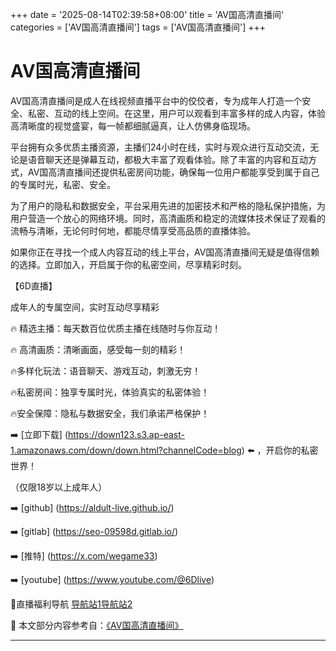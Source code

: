+++
date = '2025-08-14T02:39:58+08:00'
title = 'AV国高清直播间'
categories = ['AV国高清直播间']
tags = ['AV国高清直播间']
+++

# AV国高清直播间

AV国高清直播间是成人在线视频直播平台中的佼佼者，专为成年人打造一个安全、私密、互动的线上空间。在这里，用户可以观看到丰富多样的成人内容，体验高清晰度的视觉盛宴，每一帧都细腻逼真，让人仿佛身临现场。

平台拥有众多优质主播资源，主播们24小时在线，实时与观众进行互动交流，无论是语音聊天还是弹幕互动，都极大丰富了观看体验。除了丰富的内容和互动方式，AV国高清直播间还提供私密房间功能，确保每一位用户都能享受到属于自己的专属时光，私密、安全。

为了用户的隐私和数据安全，平台采用先进的加密技术和严格的隐私保护措施，为用户营造一个放心的网络环境。同时，高清画质和稳定的流媒体技术保证了观看的流畅与清晰，无论何时何地，都能尽情享受高品质的直播体验。

如果你正在寻找一个成人内容互动的线上平台，AV国高清直播间无疑是值得信赖的选择。立即加入，开启属于你的私密空间，尽享精彩时刻。

【6D直播】

成年人的专属空间，实时互动尽享精彩

🔥 精选主播：每天数百位优质主播在线随时与你互动！

🔥 高清画质：清晰画面，感受每一刻的精彩！

🔥多样化玩法：语音聊天、游戏互动，刺激无穷！

🔥私密房间：独享专属时光，体验真实的私密体验！

🔥安全保障：隐私与数据安全，我们承诺严格保护！

➡️ [立即下载] (https://down123.s3.ap-east-1.amazonaws.com/down/down.html?channelCode=blog) ⬅️ ，开启你的私密世界！

 （仅限18岁以上成年人）

➡️ [github] (https://aldult-live.github.io/)

➡️ [gitlab] (https://seo-09598d.gitlab.io/)

➡️ [推特] (https://x.com/wegame33)

➡️ [youtube] (https://www.youtube.com/@6Dlive)

🔞直播福利导航   [导航站1](https://webstack-86085a.gitlab.io/)[导航站2](https://onlygit123-2.github.io/)


📘 本文部分内容参考自：[《AV国高清直播间》](https://webstack-hugo-19.pages.dev/)

---

